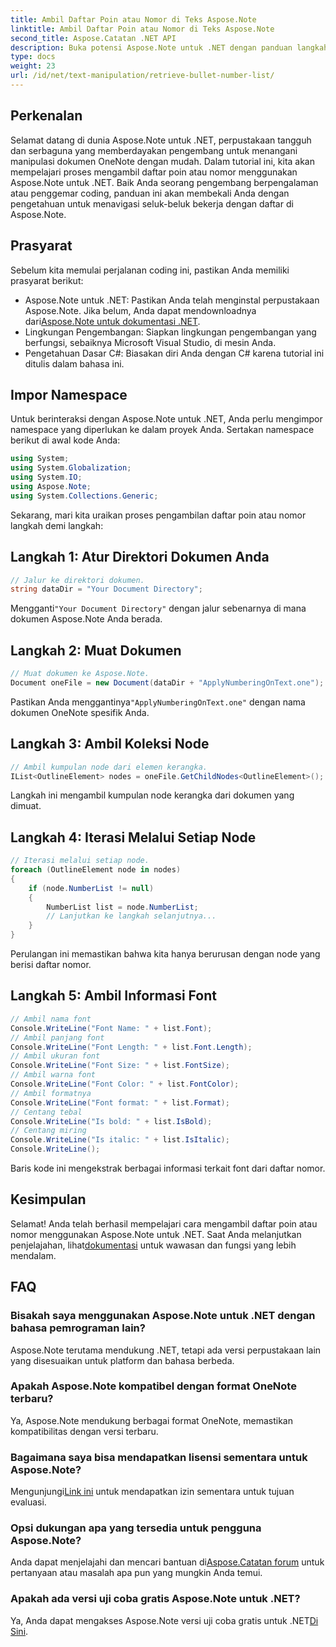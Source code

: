 ```yaml
---
title: Ambil Daftar Poin atau Nomor di Teks Aspose.Note
linktitle: Ambil Daftar Poin atau Nomor di Teks Aspose.Note
second_title: Aspose.Catatan .NET API
description: Buka potensi Aspose.Note untuk .NET dengan panduan langkah demi langkah kami dalam mengambil daftar poin atau nomor. Tingkatkan keterampilan manipulasi dokumen OneNote Anda!
type: docs
weight: 23
url: /id/net/text-manipulation/retrieve-bullet-number-list/
---
```

## Perkenalan
Selamat datang di dunia Aspose.Note untuk .NET, perpustakaan tangguh dan serbaguna yang memberdayakan pengembang untuk menangani manipulasi dokumen OneNote dengan mudah. Dalam tutorial ini, kita akan mempelajari proses mengambil daftar poin atau nomor menggunakan Aspose.Note untuk .NET. Baik Anda seorang pengembang berpengalaman atau penggemar coding, panduan ini akan membekali Anda dengan pengetahuan untuk menavigasi seluk-beluk bekerja dengan daftar di Aspose.Note.
## Prasyarat
Sebelum kita memulai perjalanan coding ini, pastikan Anda memiliki prasyarat berikut:
-  Aspose.Note untuk .NET: Pastikan Anda telah menginstal perpustakaan Aspose.Note. Jika belum, Anda dapat mendownloadnya dari[Aspose.Note untuk dokumentasi .NET](https://reference.aspose.com/note/net/).
- Lingkungan Pengembangan: Siapkan lingkungan pengembangan yang berfungsi, sebaiknya Microsoft Visual Studio, di mesin Anda.
- Pengetahuan Dasar C#: Biasakan diri Anda dengan C# karena tutorial ini ditulis dalam bahasa ini.
## Impor Namespace
Untuk berinteraksi dengan Aspose.Note untuk .NET, Anda perlu mengimpor namespace yang diperlukan ke dalam proyek Anda. Sertakan namespace berikut di awal kode Anda:
```csharp
using System;
using System.Globalization;
using System.IO;
using Aspose.Note;
using System.Collections.Generic;
```
Sekarang, mari kita uraikan proses pengambilan daftar poin atau nomor langkah demi langkah:
## Langkah 1: Atur Direktori Dokumen Anda
```csharp
// Jalur ke direktori dokumen.
string dataDir = "Your Document Directory";
```
 Mengganti`"Your Document Directory"` dengan jalur sebenarnya di mana dokumen Aspose.Note Anda berada.
## Langkah 2: Muat Dokumen
```csharp
// Muat dokumen ke Aspose.Note.
Document oneFile = new Document(dataDir + "ApplyNumberingOnText.one");
```
 Pastikan Anda menggantinya`"ApplyNumberingOnText.one"` dengan nama dokumen OneNote spesifik Anda.
## Langkah 3: Ambil Koleksi Node
```csharp
// Ambil kumpulan node dari elemen kerangka.
IList<OutlineElement> nodes = oneFile.GetChildNodes<OutlineElement>();
```
Langkah ini mengambil kumpulan node kerangka dari dokumen yang dimuat.
## Langkah 4: Iterasi Melalui Setiap Node
```csharp
// Iterasi melalui setiap node.
foreach (OutlineElement node in nodes)
{
    if (node.NumberList != null)
    {
        NumberList list = node.NumberList;
        // Lanjutkan ke langkah selanjutnya...
    }
}
```
Perulangan ini memastikan bahwa kita hanya berurusan dengan node yang berisi daftar nomor.
## Langkah 5: Ambil Informasi Font
```csharp
// Ambil nama font
Console.WriteLine("Font Name: " + list.Font);
// Ambil panjang font
Console.WriteLine("Font Length: " + list.Font.Length);
// Ambil ukuran font
Console.WriteLine("Font Size: " + list.FontSize);
// Ambil warna font
Console.WriteLine("Font Color: " + list.FontColor);
// Ambil formatnya
Console.WriteLine("Font format: " + list.Format);
// Centang tebal
Console.WriteLine("Is bold: " + list.IsBold);
// Centang miring
Console.WriteLine("Is italic: " + list.IsItalic);
Console.WriteLine();
```
Baris kode ini mengekstrak berbagai informasi terkait font dari daftar nomor.
## Kesimpulan
 Selamat! Anda telah berhasil mempelajari cara mengambil daftar poin atau nomor menggunakan Aspose.Note untuk .NET. Saat Anda melanjutkan penjelajahan, lihat[dokumentasi](https://reference.aspose.com/note/net/) untuk wawasan dan fungsi yang lebih mendalam.
## FAQ
### Bisakah saya menggunakan Aspose.Note untuk .NET dengan bahasa pemrograman lain?
Aspose.Note terutama mendukung .NET, tetapi ada versi perpustakaan lain yang disesuaikan untuk platform dan bahasa berbeda.
### Apakah Aspose.Note kompatibel dengan format OneNote terbaru?
Ya, Aspose.Note mendukung berbagai format OneNote, memastikan kompatibilitas dengan versi terbaru.
### Bagaimana saya bisa mendapatkan lisensi sementara untuk Aspose.Note?
 Mengunjungi[Link ini](https://purchase.aspose.com/temporary-license/) untuk mendapatkan izin sementara untuk tujuan evaluasi.
### Opsi dukungan apa yang tersedia untuk pengguna Aspose.Note?
Anda dapat menjelajahi dan mencari bantuan di[Aspose.Catatan forum](https://forum.aspose.com/c/note/28) untuk pertanyaan atau masalah apa pun yang mungkin Anda temui.
### Apakah ada versi uji coba gratis Aspose.Note untuk .NET?
 Ya, Anda dapat mengakses Aspose.Note versi uji coba gratis untuk .NET[Di Sini](https://releases.aspose.com/).